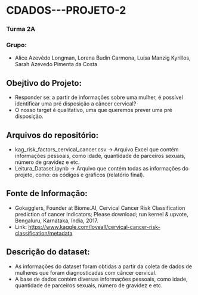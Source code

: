 # CDADOS---PROJETO-2

### Turma 2A
### Grupo: 
- Alice Azevêdo Longman, Lorena Budin Carmona, Luísa Manzig Kyrillos, Sarah Azevedo Pimenta da Costa
  
## Obejtivo do Projeto:
- Responder se: a partir de informações sobre uma mulher, é possível identificar uma pré disposição a câncer cervical?
- O nosso target é qualitativo, uma que queremos prever uma pré disposição.

## Arquivos do repositório:
- kag_risk_factors_cervical_cancer.csv -> Arquivo Excel que contém informações pessoais, como idade, quantidade de parceiros sexuais, número de gravidez e etc.
- Leitura_Dataset.ipynb -> Arquivo que contém todas as informações do projeto, como: os códigos e gráficos (relatório final).
  
## Fonte de Informação:
- Gokagglers, Founder at Biome.AI, Cervical Cancer Risk Classification
prediction of cancer indicators; Please download; run kernel & upvote, Bengaluru, Karnataka, India, 2017. 
- Link: https://www.kaggle.com/loveall/cervical-cancer-risk-classification/metadata 
  
## Descrição do dataset:
- As informações do dataset foram obtidas a partir da coleta de dados de mulheres que foram diagnosticadas com câncer cervical.
- A base de dados contém diversas informações pessoais, como idade, quantidade de parceiros sexuais, número de gravidez e etc.

  
 
  
